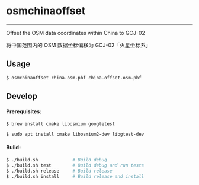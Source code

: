# osmchinaoffset
----------------
Offset the OSM data coordinates within China to GCJ-02

将中国范围内的 OSM 数据坐标偏移为 GCJ-02「火星坐标系」


## Usage

``` bash
$ osmchinaoffset china.osm.pbf china-offset.osm.pbf
```


## Develop

#### Prerequisites:

``` macOS
$ brew install cmake libosmium googletest
```

``` Ubuntu
$ sudo apt install cmake libosmium2-dev libgtest-dev
```

#### Build:

``` bash
$ ./build.sh             # Build debug
$ ./build.sh test        # Build debug and run tests
$ ./build.sh release     # Build release
$ ./build.sh install     # Build release and install
```

